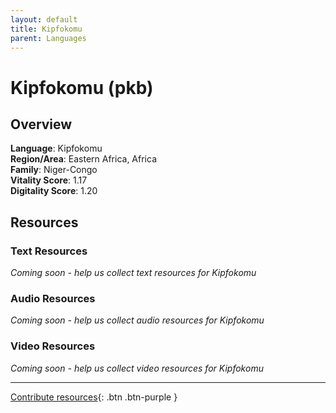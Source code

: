 ```yaml
---
layout: default
title: Kipfokomu
parent: Languages
---
```


# Kipfokomu (pkb)

## Overview

**Language**: Kipfokomu  
**Region/Area**: Eastern Africa, Africa  
**Family**: Niger-Congo  
**Vitality Score**: 1.17  
**Digitality Score**: 1.20  

## Resources

### Text Resources
*Coming soon - help us collect text resources for Kipfokomu*

### Audio Resources
*Coming soon - help us collect audio resources for Kipfokomu*

### Video Resources
*Coming soon - help us collect video resources for Kipfokomu*

---

[Contribute resources](https://fairtrain.github.io/){: .btn .btn-purple }
